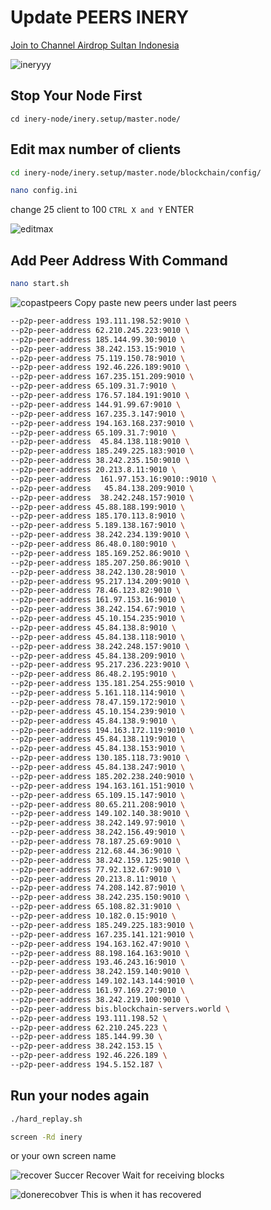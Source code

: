 # Update PEERS INERY

<p style="font-size:14px" align="left">
<a href="https://t.me/airdropsultanindonesia" target="_blank">Join to Channel Airdrop Sultan Indonesia</a>
</p>

![ineryyy](https://user-images.githubusercontent.com/65535542/191928956-e06ca9cd-a640-4553-aeb4-ac9706a3b810.png#/)



## Stop Your Node First

```bahs
cd inery-node/inery.setup/master.node/
```

## Edit max number of clients

```bash
cd inery-node/inery.setup/master.node/blockchain/config/
```

```bash
nano config.ini
```
change 25 client to 100 ```CTRL X and Y``` ENTER

![editmax](https://user-images.githubusercontent.com/65535542/196740276-9bfa21db-6c6b-4075-9fe0-a081f14fbb52.png)

## Add Peer Address With Command

```bash
nano start.sh
```

![copastpeers](https://user-images.githubusercontent.com/65535542/196742424-7e6b5180-6a94-4120-92c5-a4002c4798c0.png)
Copy paste new peers under last peers

```bash
--p2p-peer-address 193.111.198.52:9010 \
--p2p-peer-address 62.210.245.223:9010 \
--p2p-peer-address 185.144.99.30:9010 \
--p2p-peer-address 38.242.153.15:9010 \
--p2p-peer-address 75.119.150.78:9010 \
--p2p-peer-address 192.46.226.189:9010 \
--p2p-peer-address 167.235.151.209:9010 \
--p2p-peer-address 65.109.31.7:9010 \
--p2p-peer-address 176.57.184.191:9010 \
--p2p-peer-address 144.91.99.67:9010 \
--p2p-peer-address 167.235.3.147:9010 \
--p2p-peer-address 194.163.168.237:9010 \
--p2p-peer-address 65.109.31.7:9010 \
--p2p-peer-address  45.84.138.118:9010 \
--p2p-peer-address 185.249.225.183:9010 \
--p2p-peer-address 38.242.235.150:9010 \
--p2p-peer-address 20.213.8.11:9010 \
--p2p-peer-address  161.97.153.16:9010::9010 \
--p2p-peer-address   45.84.138.209:9010 \
--p2p-peer-address  38.242.248.157:9010 \
--p2p-peer-address 45.88.188.199:9010 \
--p2p-peer-address 185.170.113.8:9010 \
--p2p-peer-address 5.189.138.167:9010 \
--p2p-peer-address 38.242.234.139:9010 \
--p2p-peer-address 86.48.0.180:9010 \
--p2p-peer-address 185.169.252.86:9010 \
--p2p-peer-address 185.207.250.86:9010 \
--p2p-peer-address 38.242.130.28:9010 \
--p2p-peer-address 95.217.134.209:9010 \
--p2p-peer-address 78.46.123.82:9010 \
--p2p-peer-address 161.97.153.16:9010 \
--p2p-peer-address 38.242.154.67:9010 \
--p2p-peer-address 45.10.154.235:9010 \
--p2p-peer-address 45.84.138.8:9010 \
--p2p-peer-address 45.84.138.118:9010 \
--p2p-peer-address 38.242.248.157:9010 \
--p2p-peer-address 45.84.138.209:9010 \
--p2p-peer-address 95.217.236.223:9010 \
--p2p-peer-address 86.48.2.195:9010 \
--p2p-peer-address 135.181.254.255:9010 \
--p2p-peer-address 5.161.118.114:9010 \
--p2p-peer-address 78.47.159.172:9010 \
--p2p-peer-address 45.10.154.239:9010 \
--p2p-peer-address 45.84.138.9:9010 \
--p2p-peer-address 194.163.172.119:9010 \
--p2p-peer-address 45.84.138.119:9010 \
--p2p-peer-address 45.84.138.153:9010 \
--p2p-peer-address 130.185.118.73:9010 \
--p2p-peer-address 45.84.138.247:9010 \
--p2p-peer-address 185.202.238.240:9010 \
--p2p-peer-address 194.163.161.151:9010 \
--p2p-peer-address 65.109.15.147:9010 \
--p2p-peer-address 80.65.211.208:9010 \
--p2p-peer-address 149.102.140.38:9010 \
--p2p-peer-address 38.242.149.97:9010 \
--p2p-peer-address 38.242.156.49:9010 \
--p2p-peer-address 78.187.25.69:9010 \
--p2p-peer-address 212.68.44.36:9010 \
--p2p-peer-address 38.242.159.125:9010 \
--p2p-peer-address 77.92.132.67:9010 \
--p2p-peer-address 20.213.8.11:9010 \
--p2p-peer-address 74.208.142.87:9010 \
--p2p-peer-address 38.242.235.150:9010 \
--p2p-peer-address 65.108.82.31:9010 \
--p2p-peer-address 10.182.0.15:9010 \
--p2p-peer-address 185.249.225.183:9010 \
--p2p-peer-address 167.235.141.121:9010 \
--p2p-peer-address 194.163.162.47:9010 \
--p2p-peer-address 88.198.164.163:9010 \
--p2p-peer-address 193.46.243.16:9010 \
--p2p-peer-address 38.242.159.140:9010 \
--p2p-peer-address 149.102.143.144:9010 \
--p2p-peer-address 161.97.169.27:9010 \
--p2p-peer-address 38.242.219.100:9010 \
--p2p-peer-address bis.blockchain-servers.world \
--p2p-peer-address 193.111.198.52 \
--p2p-peer-address 62.210.245.223 \
--p2p-peer-address 185.144.99.30 \
--p2p-peer-address 38.242.153.15 \
--p2p-peer-address 192.46.226.189 \
--p2p-peer-address 194.5.152.187 \
```
## Run your nodes again


```bash
./hard_replay.sh
```

```bash
screen -Rd inery
```
or your own screen name

![recover](https://user-images.githubusercontent.com/65535542/196743423-f4432c4f-48a1-4221-91dd-48603b6728a5.png)
Succer Recover Wait for receiving blocks

![donerecobver](https://user-images.githubusercontent.com/65535542/196743630-c63ec875-345b-4542-a77f-4d750561eb5d.png)
This is when it has recovered
